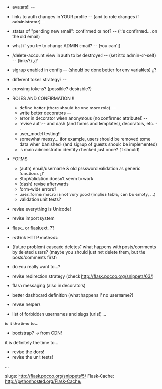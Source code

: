 
* avatars!!                                                       --
* links to auth changes in YOUR profile                           --
  (and to role changes if administrator)                          --
* status of "pending new email": confirmed or not?                --
  (it's confirmed... on the old email)
* what if you try to change ADMIN email?                          --
  (you can't)
* /delete-account view in auth to be destroyed                    --
  (set it to admin-or-self)                                       --
  (links?)                                                        ¿?

* signup enabled in config                                        --
  (should be done better for env variables)                       ¿?

* different token strategy?                                       --
* crossing tokens? (possible? desirable?)

* ROLES AND CONFIRMATION                                          !!
  * define better (there should be one more role)                 --
  * write better decorators                                       --
  * error in decorator when anonymous (no confirmed attribute!)   --
  * revise auth-- and dash (and forms and templates), decorators, etc. --
  * user_model testing!!
  * somewhat messy...
    (for example, users should be removed some data when banished)
    (and signup of guests should be implemented)
  * is main administrator identity checked just once? (it should)

* FORMS
  * (auth) email/username & old password validation as generic functions  ¿?
  * StopValidation doesn't seem to work
  * (dash) revise afterwards
  * form-wide errors?
  * user_forms macro is not very good (implies table, can be empty, ...)
  * validation unit tests?

* revise everything is Unicode!

* revise import system
* flask_ or flask.ext. ??
* rethink HTTP methods
* (future problem) cascade deletes? what happens with posts/comments by deleted users?
  (maybe you should just not delete them, but the posts/comments first)
* do you really want to...?
* revise redirection strategy
  (check http://flask.pocoo.org/snippets/63/)
* flash messaging (also in decorators)
* better dashboard definition (what happens if no username?)
* revise helpers
* list of forbidden usernames and slugs (urls!)
...

is it the time to...
* bootstrap? -> from CDN?

it is definitely the time to...
* revise the docs!
* revise the unit tests!

...

slugs: http://flask.pocoo.org/snippets/5/
Flask-Cache: http://pythonhosted.org/Flask-Cache/

